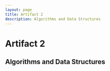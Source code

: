 ```yaml
---
layout: page
title: Artifact 2
description: Algorithms and Data Structures
---
```


# Artifact 2
## Algorithms and Data Structures

